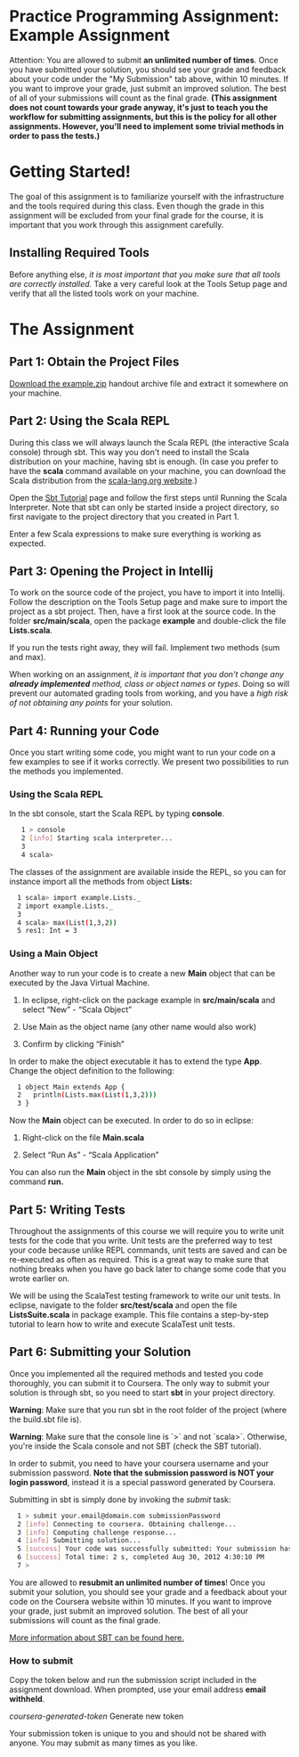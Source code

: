 # Practice Programming Assignment: Example Assignment

Attention: You are allowed to submit **an unlimited number of times**. Once you have submitted your solution, you should see your grade and feedback about your code under the "My Submission" tab above, within 10 minutes. If you want to improve your grade, just submit an improved solution. The best of all of your submissions will count as the final grade. **(This assignment does not count towards your grade anyway, it's just to teach you the workflow for submitting assignments, but this is the policy for all other assignments. However, you'll need to implement some trivial methods in order to pass the tests.)**

# Getting Started!

The goal of this assignment is to familiarize yourself with the infrastructure and the tools required during this class. Even though the grade in this assignment will be excluded from your final grade for the course, it is important that you work through this assignment carefully.

## Installing Required Tools

Before anything else, _it is most important that you make sure that all tools are correctly installed._ Take a very careful look at the Tools Setup page and verify that all the listed tools work on your machine.

# The Assignment

## Part 1: Obtain the Project Files

[Download the example.zip](https://moocs.scala-lang.org/~dockermoocs/handouts/scala-2.13/reactive-example.zip) handout archive file and extract it somewhere on your machine.

## Part 2: Using the Scala REPL

During this class we will always launch the Scala REPL (the interactive Scala console) through sbt. This way you don't need to install the Scala distribution on your machine, having sbt is enough. (In case you prefer to have the **scala** command available on your machine, you can download the Scala distribution from the [scala-lang.org website](http://www.scala-lang.org/downloads).)

Open the [Sbt Tutorial](https://www.coursera.org/learn/progfun1/supplement/uV974/sbt-tutorial) page and follow the first steps until Running the Scala Interpreter. Note that sbt can only be started inside a project directory, so first navigate to the project directory that you created in Part 1.

Enter a few Scala expressions to make sure everything is working as expected.

## Part 3: Opening the Project in Intellij

To work on the source code of the project, you have to import it into Intellij. Follow the description on the Tools Setup page and make sure to import the project as a sbt project. Then, have a first look at the source code. In the folder **src/main/scala**, open the package **example** and double-click the file **Lists.scala**.

If you run the tests right away, they will fail. Implement two methods (sum and max).

When working on an assignment, _it is important that you don't change any_ _**already implemented**_ _method, class or object names or types_. Doing so will prevent our automated grading tools from working, and you have a _high risk of not obtaining any points_ for your solution.

## Part 4: Running your Code

Once you start writing some code, you might want to run your code on a few examples to see if it works correctly. We present two possibilities to run the methods you implemented.

### Using the Scala REPL

In the sbt console, start the Scala REPL by typing **console**.

```bash
   1 > console
   2 [info] Starting scala interpreter...
   3 
   4 scala>  
   ``` 

The classes of the assignment are available inside the REPL, so you can for instance import all the methods from object **Lists:**

``` bash
  1 scala> import example.Lists._
  2 import example.Lists._
  3 
  4 scala> max(List(1,3,2))
  5 res1: Int = 3
```

### Using a Main Object

Another way to run your code is to create a new **Main** object that can be executed by the Java Virtual Machine.

1.  In eclipse, right-click on the package example in **src/main/scala** and select “New” - “Scala Object”
    
2.  Use Main as the object name (any other name would also work)
    
3.  Confirm by clicking “Finish”
    

In order to make the object executable it has to extend the type **App**. Change the object definition to the following:

``` bash
  1 object Main extends App {
  2   println(Lists.max(List(1,3,2)))
  3 }
```

Now the **Main** object can be executed. In order to do so in eclipse:

1.  Right-click on the file **Main.scala**
    
2.  Select “Run As” - “Scala Application”
    

You can also run the **Main** object in the sbt console by simply using the command **run.**

## Part 5: Writing Tests

Throughout the assignments of this course we will require you to write unit tests for the code that you write. Unit tests are the preferred way to test your code because unlike REPL commands, unit tests are saved and can be re-executed as often as required. This is a great way to make sure that nothing breaks when you have go back later to change some code that you wrote earlier on.

We will be using the ScalaTest testing framework to write our unit tests. In eclipse, navigate to the folder **src/test/scala** and open the file **ListsSuite.scala** in package example. This file contains a step-by-step tutorial to learn how to write and execute ScalaTest unit tests.

## Part 6: Submitting your Solution

Once you implemented all the required methods and tested you code thoroughly, you can submit it to Coursera. The only way to submit your solution is through sbt, so you need to start **sbt** in your project directory.

**Warning**: Make sure that you run sbt in the root folder of the project (where the build.sbt file is).

**Warning**: Make sure that the console line is \`>\` and not \`scala>\`. Otherwise, you're inside the Scala console and not SBT (check the SBT tutorial).

In order to submit, you need to have your coursera username and your submission password. **Note that the submission password is NOT your login password**, instead it is a special password generated by Coursera.

Submitting in sbt is simply done by invoking the _submit_ task:

```bash
  1 > submit your.email@domain.com submissionPassword
  2 [info] Connecting to coursera. Obtaining challenge...
  3 [info] Computing challenge response...
  4 [info] Submitting solution...
  5 [success] Your code was successfully submitted: Your submission has been accepted and will be graded shortly.
  6 [success] Total time: 2 s, completed Aug 30, 2012 4:30:10 PM
  7 > 
```

You are allowed to **resubmit an unlimited number of times**! Once you submit your solution, you should see your grade and a feedback about your code on the Coursera website within 10 minutes. If you want to improve your grade, just submit an improved solution. The best of all your submissions will count as the final grade.

[More information about SBT can be found here.](https://www.coursera.org/learn/progfun1/supplement/uV974/sbt-tutorial-and-submission-of-assignments-please-read)

### How to submit

Copy the token below and run the submission script included in the assignment download. When prompted, use your email address **email withheld**.

 _coursera-generated-token_   Generate new token

Your submission token is unique to you and should not be shared with anyone. You may submit as many times as you like.